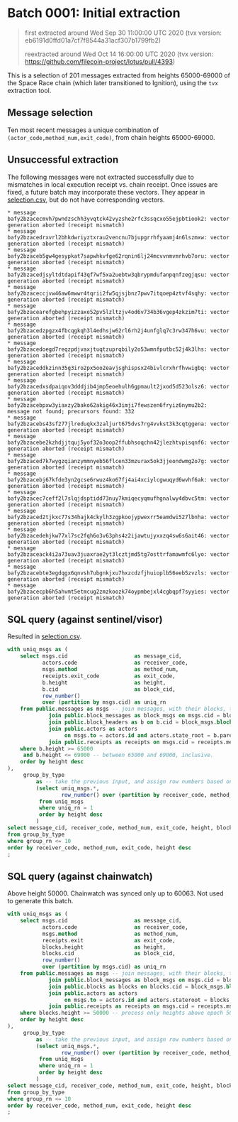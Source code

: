 # Batch 0001: Initial extraction

> first extracted around Wed Sep 30 11:00:00 UTC 2020 (tvx version: eb6191d0ffd01a7cf7f8544a31acf307b1799fb2)
>
> reextracted around Wed Oct 14 16:00:00 UTC 2020 (tvx version: https://github.com/filecoin-project/lotus/pull/4393)

This is a selection of 201 messages extracted from heights 65000-69000 of
the Space Race chain (which later transitioned to Ignition), using the `tvx`
extraction tool.

## Message selection

Ten most recent messages a unique combination of
`(actor_code,method_num,exit_code)`, from chain heights 65000-69000.

## Unsuccessful extraction

The following messages were not extracted successfully due to mismatches in
local execution receipt vs. chain receipt. Once issues are fixed, a future batch
may incorporate these vectors. They appear in [selection.csv](./selection.csv),
but do not have corresponding vectors.

```
* message bafy2bzacecmvh7pwndzschh3yvqtck42vyzshe2rfc3ssqcxo55ejpbtiook2: vector generation aborted (receipt mismatch)
* message bafy2bzacedrxvrl2bhkdwriyztxrau2vencnu7bjupgrrhfyaamj4n6lszmxw: vector generation aborted (receipt mismatch)
* message bafy2bzaceb5gw4gesypkat7sapwhkvfge62rqnin6lj24mcvvnmvmrhvb7oru: vector generation aborted (receipt mismatch)
* message bafy2bzacedjsyltdtdapif43qf7wf5xa2uebtw3qbrypmdufanpqnfzegjqsu: vector generation aborted (receipt mismatch)
* message bafy2bzaceccjvw46aw6mwwr4tqrii2fw5qjsjbnz7pwv7itqoep4ztvf4sqhy: vector generation aborted (receipt mismatch)
* message bafy2bzacearefgbehpyizzaxe52pv5lzltzjv4od6v734b36vgep4zkzim7ti: vector generation aborted (receipt mismatch)
* message bafy2bzacedzpgzx4fbcqgkqh3l4edhsjw62rl6rh2j4unfglq7c3rw347h6vu: vector generation aborted (receipt mismatch)
* message bafy2bzacedoegd7reqzpdjvaxjtuqtzuprqbily2o53wmnfputbc52j4k3lhs: vector generation aborted (receipt mismatch)
* message bafy2bzaceddkzinn35g3iro2px5oo2eavjsghispsx24bivlcrxhrfhvwigbq: vector generation aborted (receipt mismatch)
* message bafy2bzacedxsdpaiqov3dddjib4jmp5eoehulh6gpmault2jxod5d523olsz6: vector generation aborted (receipt mismatch)
* message bafy2bzacebpxw3yiaxzy2bako62akig46x3imji7fewszen6fryiz6nymu2b2: message not found; precursors found: 332
* message bafy2bzacebs43sf277jlreduqkx3zaljurt675dvs7rg4vvkst3k3cqtggena: vector generation aborted (receipt mismatch)
* message bafy2bzacebe2kzhdjjtquj5yof32o3oop2ffubhsoqchn42jlezhtvpisqnf6: vector generation aborted (receipt mismatch)
* message bafy2bzaced7k7wygzqianzymmnyeb56flcen33mzurax5ok3jjeondwmg2o7g: vector generation aborted (receipt mismatch)
* message bafy2bzacebj67kfde3yn2gcse6rwuz4ko67fj4ai4xciylcgwuqyd6wvhf6ak: vector generation aborted (receipt mismatch)
* message bafy2bzacec7ceff2l7slqjdsptidd73nuy7kmiqecyqmufhgnalwy4dbvc5tm: vector generation aborted (receipt mismatch)
* message bafy2bzaced2tjkxc77s34hajk4ckylh3zgpkoojypwexrr5eamdwi527lbnha: vector generation aborted (receipt mismatch)
* message bafy2bzacedehjkw77xl7sc2fqh6o3v63phs4z2ijawtujyxxzq4sw6s6ait46: vector generation aborted (receipt mismatch)
* message bafy2bzaceack4i2a73uav3juaxrae2yt3lcztjmd5tg7osttrfamawmfc6lyo: vector generation aborted (receipt mismatch)
* message bafy2bzacebte3egdqgx6qnvsh7ubgnkjxu7hxzcdzfjhuioplb56eeb5zvzls: vector generation aborted (receipt mismatch)
* message bafy2bzacecpb6h5ahvmt5etmcug2zmzkoozk74oypmbejxl4cgbqpf7syyies: vector generation aborted (receipt mismatch)
```

## SQL query (against sentinel/visor)

Resulted in [selection.csv](./selection.csv).

```sql
with uniq_msgs as (
    select msgs.cid                     as message_cid,
           actors.code                  as receiver_code,
           msgs.method                  as method_num,
           receipts.exit_code           as exit_code,
           b.height                     as height,
           b.cid                        as block_cid,
           row_number()
           over (partition by msgs.cid) as uniq_rn
    from public.messages as msgs -- join messages, with their blocks, their actor types, and receipts.
             join public.block_messages as block_msgs on msgs.cid = block_msgs.message
             join public.block_headers as b on b.cid = block_msgs.block
             join public.actors as actors
                  on msgs.to = actors.id and actors.state_root = b.parent_state_root -- this is not precise, but actor types are immutable, so it'll suffice
             join public.receipts as receipts on msgs.cid = receipts.message
    where b.height >= 65000
     and b.height <= 69000 -- between 65000 and 69000, inclusive.
    order by height desc
),
     group_by_type
         as -- take the previous input, and assign row numbers based on message_cid; we'll only retain unique messages.
         (select uniq_msgs.*,
                 row_number() over (partition by receiver_code, method_num, exit_code order by height desc) as group_rn
          from uniq_msgs
          where uniq_rn = 1
          order by height desc
         )
select message_cid, receiver_code, method_num, exit_code, height, block_cid, group_rn as seq
from group_by_type
where group_rn <= 10
order by receiver_code, method_num, exit_code, height desc
;
```


## SQL query (against chainwatch)

Above height 50000. Chainwatch was synced only up to 60063. Not used to
generate this batch.

```sql
with uniq_msgs as (
    select msgs.cid                     as message_cid,
           actors.code                  as receiver_code,
           msgs.method                  as method_num,
           receipts.exit                as exit_code,
           blocks.height                as height,
           blocks.cid                   as block_cid,
           row_number()
           over (partition by msgs.cid) as uniq_rn
    from public.messages as msgs -- join messages, with their blocks, their actor types, and receipts.
             join public.block_messages as block_msgs on msgs.cid = block_msgs.message
             join public.blocks as blocks on blocks.cid = block_msgs.block
             join public.actors as actors
                  on msgs.to = actors.id and actors.stateroot = blocks.parentstateroot -- this is not precise, but actor types are immutable, so it'll suffice
             join public.receipts as receipts on msgs.cid = receipts.msg
    where blocks.height >= 50000 -- process only heights above epoch 50000; chainwatch only synced up to 60063.
    order by height desc
),
     group_by_type
         as -- take the previous input, and assign row numbers based on message_cid; we'll only retain unique messages.
         (select uniq_msgs.*,
                 row_number() over (partition by receiver_code, method_num, exit_code order by height desc) as group_rn
          from uniq_msgs
          where uniq_rn = 1
          order by height desc
         )
select message_cid, receiver_code, method_num, exit_code, height, block_cid, group_rn as seq
from group_by_type
where group_rn <= 10
order by receiver_code, method_num, exit_code, height desc
;
```